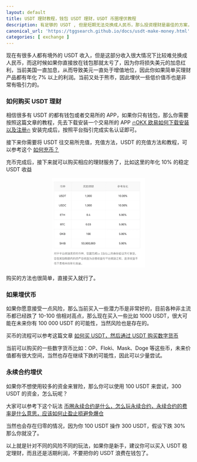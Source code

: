 ```yaml
---
layout: default
title: USDT 理财教程，钱包 USDT 理财，USDT 币圈埋伏教程
description: 有足够的 USDT , 但是短期无法兑换成人民币，那么投资理财是最佳的方案，不要浪费了你 USDT，目前年化都可以达到 10% 以上，然后加上汇率加成，那么相当于人民币年化可能达到 20% 以上的利润，究竟应该如何去理财呢？
canonical_url: 'https://tggsearch.github.io/docs/usdt-make-money.html'
categories: [ exchange ]
---
```

现在有很多人都有境外的 USDT 收入，但是这部分收入很大情况下比较难兑换成人民币，而这时候如果你直接放在钱包那就太亏了，因为你将损失美元的加息红利，当前美国一直加息，从而导致美元一直处于增值地位，因此你如果简单买理财产品都有年化 7% 以上的利润。当前又处于熊市，因此埋伏一些低价值币也是非常有吸引力的。

### 如何购买 USDT 理财
相信很多有 USDT 的都有钱包或者交易所的 APP，如果你只有钱包，那么你需要按照这篇文章的教程，先去下载安装一个交易所的 APP [🔥OKX 欧易如何下载安装以及注册🔥](./okx-install.html) 安装完成后，按照平台指引完成实名认证即可。


接下来你需要将 USDT 往交易所充值，充值方法，USDT 的充值方法和教程，可以参考这个 [如何充币？](./302.html?target=https://www.okx.com/cn/help/how-do-i-make-a-deposit-app?irclickid=wbb1pdVoWxyNRpSR4PSKyQk-UkFWkKycKwNeRI0&Channelid=ACE519391&sharedid=233568&irgwc=1)

充币完成后，接下来就可以购买相应的理财服务了，比如这里的年化 10% 的稳定 USDT 收益
<div align=center>
    <img alt="usdt-mm" src="/docs/assets/img/usdt-mm.webp" class="page-img" width="50%"/>
</div>

购买的方法也很简单，直接买入就行了。

### 如果埋伏币
如果你愿意接受一点风险，那么当前买入一些潜力币是非常好的，目前各种非主流币都已经跌了 10-100 倍相对高点，那么现在买入一些比如 1000 USDT，很大可能在未来你有 100 000 USDT 的可能性，当然风险也是存在的。

买币的流程可以参考这篇文章 [如何买 USDT，然后通过 USDT 购买数字货币](./buyu-selleru.html)

当前可以购买的一些数字货币比如：OP、Floki、Mask、Doge 等这些币，未来价值都有很大空间，当然也存在继续下跌的可能性，因此可以少量尝试。

### 永续合约埋伏
如果你不想使用较多的资金来冒险，那么你可以使用 100 USDT 来尝试，300 USDT 的资金，怎么玩呢？

大家可以参考下这个玩法 [币圈永续合约是什么，怎么玩永续合约，永续合约的费率是什么意思，应该如何止盈止损避免爆仓](./coins-yx-play.html) 

当然也会存在归零的情况，因为你 100 USDT 操作 300 USDT，假设下跌 30% 那么你就没了。


以上就是针对不同的风险不同的玩法，如果你是新手，建议你可以买入 USDT 稳定理财，而且还是活期利润，不要把你的 USDT 浪费在钱包了。
